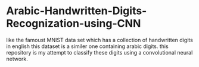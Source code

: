 # Arabic-Handwritten-Digits-Recognization-using-CNN
like the famoust MNIST data set which has a collection of handwritten digits in english this dataset is a similer one containing arabic digits. this repository is my attempt to classify these digits using a convolutional neural network.
